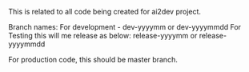 This is related to all code being created for ai2dev project.

Branch names: 
For development - dev-yyyymm or dev-yyyymmdd
For Testing this will me release as below:
release-yyyymm or release-yyyymmdd

For production code, this should be 
master branch.



